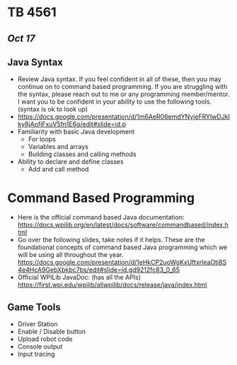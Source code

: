 # TB 4561
## _Oct 17_

## Java Syntax
- Review Java syntax. If you feel confident in all of these, then you may continue on to command based programming. If you are struggling with the syntax, please reach out to me or any programming member/mentor. I want you to be confident in your ability to use the following tools. (syntax is ok to look up)
- https://docs.google.com/presentation/d/1m6AeR06emdYNyjeFRYIwDJkIky8jAofjFxuV5fn1E6g/edit#slide=id.p 
- Familiarity with basic Java development
   - For loops
   - Variables and arrays
   - Building classes and calling methods
- Ability to declare and define classes
   - Add and call method


# Command Based Programming
- Here is the official command based Java documentation: https://docs.wpilib.org/en/latest/docs/software/commandbased/index.html 
- Go over the following slides, take notes if it helps. These are the foundational concepts of command based Java programming which we will be using all throughout the year.
https://docs.google.com/presentation/d/1eHkCP2uoWgKxUftxrleaOti8S4e4HcA9GebXbkbc7bs/edit#slide=id.gd9212fc83_0_65 
- Official WPILib JavaDoc:  (has all the APIs) https://first.wpi.edu/wpilib/allwpilib/docs/release/java/index.html 

## Game Tools
- Driver Station
- Enable / Disable button
- Upload robot code
- Console output
- Input tracing

